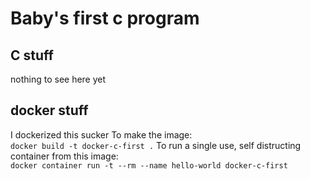 # Baby's first c program

## C stuff
nothing to see here yet  
  
## docker stuff
I dockerized this sucker
To make the image:  
    `docker build -t docker-c-first .`
To run a single use, self distructing container from this image:   
     `docker container run -t --rm --name hello-world docker-c-first`